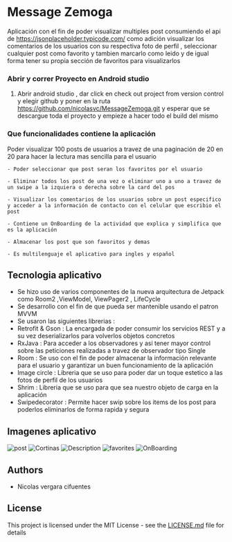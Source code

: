 # Message Zemoga

Aplicación con el fin de poder visualizar multiples post consumiendo el api de https://jsonplaceholder.typicode.com/ como adición visualizar los comentarios de los usuarios con su 
respectiva foto de perfil , seleccionar cualquier post como favorito y tambien marcarlo como leido y de igual forma tener su propia sección de favoritos para visualizarlos 




### Abrir y correr Proyecto en  Android studio

1. Abrir android studio , dar click en check out project from version control y elegir github y poner en la ruta https://github.com/nicolasvc/MessageZemoga.git y
   esperar que se descargue toda el proyecto y empieze a hacer todo el build del mismo

### Que funcionalidades contiene la aplicación

Poder visualizar 100 posts de usuarios a travez de una paginación de 20 en 20 para hacer la lectura mas sencilla para el usuario

```
- Poder seleccionar que post seran los favoritos por el usuario

- Eliminar todos los post de una vez o eliminar uno a uno a travez de un swipe a la izquiera o derecha sobre la card del pos

- Visualizar los comentarios de los usuarios sobre un post especifico y acceder a la información de contacto con el celular que escribio el post

- Contiene un OnBoarding de la actividad que explica y simplifica que es la aplicación 

- Almacenar los post que son favoritos y demas

- Es multilenguaje el aplicativo para ingles y español 
```

## Tecnologia aplicativo

* Se hizo uso de varios componentes de la nueva arquitectura de Jetpack como Room2 ,ViewModel, ViewPager2 , LifeCycle
* Se desarrollo con el fin de que pueda ser mantenible usando el patron MVVM
* Se usaron las siguientes  librerias : 
* Retrofit & Gson : La encargada de poder consumir los servicios REST y a su vez deserializarlos para volverlos objetos concretos
* RxJava : Para acceder a los observadores y asi tener mayor control sobre las peticiones realizadas a travez de observador tipo Single 
* Room : Se uso con el fin de poder almacenar la información relevante para el usuario y garantizar un buen funcionamiento de la aplicación
* Image circle : Libreria que se uso para poder dar un toque estetico a las fotos de perfil de los usuarios
* Shrim : Libreria que se uso para que sea nuestro objeto de carga en la aplicación
* Swipedecorator : Permite hacer swip sobre los items de los post para poderlos eliminarlos de forma rapida y segura 


## Imagenes aplicativo


![post](https://user-images.githubusercontent.com/40839023/120142608-25ecb800-c1a4-11eb-8c70-193d7cad3f11.PNG)
![Cortinas](https://user-images.githubusercontent.com/40839023/120142609-26854e80-c1a4-11eb-8552-5b311c584cf9.PNG)
![Description](https://user-images.githubusercontent.com/40839023/120142610-26854e80-c1a4-11eb-82e2-25052682b6c2.PNG)
![favorites](https://user-images.githubusercontent.com/40839023/120142611-26854e80-c1a4-11eb-8f3a-1aaeeb4e8985.PNG)
![OnBoarding](https://user-images.githubusercontent.com/40839023/120142612-271de500-c1a4-11eb-93ad-52171827a27c.PNG)


## Authors

* Nicolas vergara cifuentes


## License

This project is licensed under the MIT License - see the [LICENSE.md](LICENSE.md) file for details

